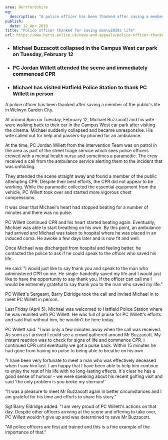 ```yaml
area: Hertfordshire
og:
  description: "A police officer has been thanked after saving a member of the public\u2019s life in Welwyn Garden City."
publish:
  date: 12 Apr 2019
title: "Police officer thanked for saving man\u2019s life"
url: https://www.herts.police.uk/news-and-appeals/police-officer-thanked-for-saving-mans-life-0080PR
```

* ### Michael Buzzacott collapsed in the Campus West car park on Tuesday, February 12

 * ### PC Jordan Willett attended the scene and immediately commenced CPR

 * ### Michael has visited Hatfield Police Station to thank PC Willett in person

A police officer has been thanked after saving a member of the public's life in Welwyn Garden City.

At around 8pm on Tuesday, February 12, Michael Buzzacott and his wife were walking back to their car in the Campus West car park after visiting the cinema. Michael suddenly collapsed and became unresponsive. His wife called out for help and passers-by phoned for an ambulance.

At the time, PC Jordan Willett from the Intervention Team was on patrol in the area as part of the street triage service which sees police officers crewed with a mental health nurse and sometimes a paramedic. The crew received a call from the ambulance service alerting them to the incident that was unfolding.

They attended the scene straight away and found a member of the public attempting CPR. Despite their best efforts, the CPR did not appear to be working. While the paramedic collected the essential equipment from the vehicle, PC Willett took over and started more vigorous chest compressions.

It was clear that Michael's heart had stopped beating for a number of minutes and there was no pulse.

PC Willett continued CPR and his heart started beating again. Eventually, Michael was able to start breathing on his own. By this point, an ambulance had arrived and Michael was taken to hospital where he was placed in an induced coma. He awoke a few days later and is now fit and well.

Once Michael was discharged from hospital and feeling better, he contacted the police to ask if he could speak to the officer who saved his life.

He said: "I would just like to say thank you and speak to the man who administered CPR on me. He single-handedly saved my life and I would just like to have the opportunity to say thank you. If the officer can call me I would be extremely grateful to say thank you to the man who saved my life."

PC Willett's Sergeant, Barry Eldridge took the call and invited Michael in to meet PC Willett in person.

Last Friday (April 5), Michael was welcomed to Hatfield Police Station where he was reunited with PC Willett. He was full of praise for PC Willett's efforts and said that without him, he wouldn't be here today.

PC Willett said: "I was only a few minutes away when the call was received. As soon as I arrived I could see a crowd gathered around Mr Buzzacott. My instant reaction was to check for signs of life and commence CPR. I continued CPR until eventually we got a pulse back. Within 15 minutes he had gone from having no pulse to being able to breathe on his own.

"I have been very fortunate to meet a man who was effectively deceased when I saw him last. I am happy that I have been able to help him continue to enjoy the rest of his life with no long-lasting effects. It's clear he has a good sense of humour - we were speaking about his recent golfing visit and said 'the only problem is you broke my sternum!'

"It was a pleasure to meet Mr Buzzacott again in better circumstances and I am grateful for his time and efforts to share his story."

Sgt Barry Eldridge added: "I am very proud of PC Willett's actions on that day. Despite other officers arriving at the scene and offering to take over, PC Willett wouldn't give up and was determined to save Mr Buzzacott.

"All police officers are first aid trained and this is a fine example of the importance of that."
